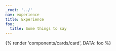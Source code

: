 ```yaml
---
_root: '../'
nav: experience
title: Experience
foo:
  title: Some things to say
---
```


{% render 'components/cards/card', DATA: foo %}